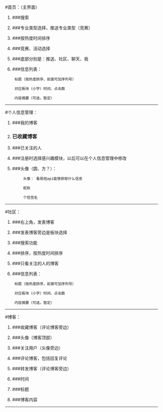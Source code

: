 #首页：（主界面）

1. ###搜索

1. ###专业类型选择，推送专业类型（竞赛）

1. ###按热度时间排序

1. ###竞赛、活动选择

1. ###底部分别是：推送、社区、聊天、我


1. ###信息列表： 

		标题（按热度排序，前面可加序列号）

		对应板块（小字）时间、点击数

		内容摘要（可选，暂定）

----------

#个人信息管理：

1. ###我的博客

1.	### 已收藏博客

1. ###已关注的人

1. ###注册时选择感兴趣模块，以后可以在个人信息管理中修改

1. ###头像（圆、方？）： 
 

			头像： 看易班api能够获取什么信息 

			昵称

			个性签名

----------


#社区：

1. ###右上角，发表博客

1. ###发表博客旁边是板块选择

1. ###搜索功能

1. ###排序，按热度时间排序

1. ###只看关注的人的博客

1. ###信息列表：
		
		标题（按热度排序，前面可加序列号）

		对应板块（小字）时间、点击数

		内容摘要（可选，暂定）

----------


#博客：

1. ###收藏博客（评论博客旁边）

1. ###头像（博客顶部）

1. ###关注用户（头像旁边）

1.	###评论博客，包括回复评论

1. ###转发博客（评论博客旁边）
 
1. ###时间
 
1. ###标题
 
1. ###博客内容

----------
